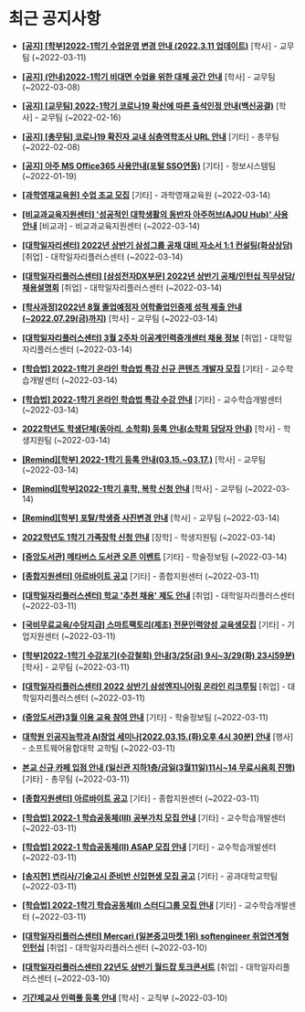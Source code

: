 # 최근 공지사항

* **[[공지] [학부]2022-1학기 수업운영 변경 안내 (2022.3.11 업데이트)](http://ajou.ac.kr/kr/ajou/notice.do?mode=view&amp;articleNo=185017&amp;article.offset=0&amp;articleLimit=30)**
 [학사] - 교무팀 (~2022-03-11)

* **[[공지] (안내)2022-1학기 비대면 수업을 위한 대체 공간 안내](http://ajou.ac.kr/kr/ajou/notice.do?mode=view&amp;articleNo=181898&amp;article.offset=0&amp;articleLimit=30)**
 [학사] - 교무팀 (~2022-03-08)

* **[[공지] [교무팀] 2022-1학기 코로나19 확산에 따른 출석인정 안내(백신공결)](http://ajou.ac.kr/kr/ajou/notice.do?mode=view&amp;articleNo=180913&amp;article.offset=0&amp;articleLimit=30)**
 [학사] - 교무팀 (~2022-02-16)

* **[[공지] [총무팀] 코로나19 확진자 교내 심층역학조사 URL 안내](http://ajou.ac.kr/kr/ajou/notice.do?mode=view&amp;articleNo=180493&amp;article.offset=0&amp;articleLimit=30)**
 [기타] - 총무팀 (~2022-02-08)

* **[[공지] 아주 MS Office365 사용안내(포털 SSO연동)](http://ajou.ac.kr/kr/ajou/notice.do?mode=view&amp;articleNo=179802&amp;article.offset=0&amp;articleLimit=30)**
 [기타] - 정보시스템팀 (~2022-01-19)

* **[[과학영재교육원] 수업 조교 모집](http://ajou.ac.kr/kr/ajou/notice.do?mode=view&amp;articleNo=185143&amp;article.offset=0&amp;articleLimit=30)**
 [기타] - 과학영재교육원 (~2022-03-14)

* **[[비교과교육지원센터] &#x27;성공적인 대학생활의 동반자 아주허브(AJOU Hub)&#x27; 사용 안내](http://ajou.ac.kr/kr/ajou/notice.do?mode=view&amp;articleNo=185142&amp;article.offset=0&amp;articleLimit=30)**
 [비교과] - 비교과교육지원센터 (~2022-03-14)

* **[[대학일자리센터] 2022년 상반기 삼성그룹 공채 대비 자소서 1:1 컨설팅(화상상담)](http://ajou.ac.kr/kr/ajou/notice.do?mode=view&amp;articleNo=185137&amp;article.offset=0&amp;articleLimit=30)**
 [취업] - 대학일자리플러스센터 (~2022-03-14)

* **[[대학일자리플러스센터] [삼성전자DX부문] 2022년 상반기 공채/인턴십 직무상담/채용설명회](http://ajou.ac.kr/kr/ajou/notice.do?mode=view&amp;articleNo=185133&amp;article.offset=0&amp;articleLimit=30)**
 [취업] - 대학일자리플러스센터 (~2022-03-14)

* **[[학사과정]2022년 8월 졸업예정자 어학졸업인증제 성적 제출 안내(~2022.07.29(금)까지)](http://ajou.ac.kr/kr/ajou/notice.do?mode=view&amp;articleNo=185132&amp;article.offset=0&amp;articleLimit=30)**
 [학사] - 교무팀 (~2022-03-14)

* **[[대학일자리플러스센터] 3월 2주차 이공계인력중개센터 채용 정보](http://ajou.ac.kr/kr/ajou/notice.do?mode=view&amp;articleNo=185113&amp;article.offset=0&amp;articleLimit=30)**
 [취업] - 대학일자리플러스센터 (~2022-03-14)

* **[[학습법] 2022-1학기 온라인 학습법 특강 신규 콘텐츠 개발자 모집](http://ajou.ac.kr/kr/ajou/notice.do?mode=view&amp;articleNo=185106&amp;article.offset=0&amp;articleLimit=30)**
 [기타] - 교수학습개발센터 (~2022-03-14)

* **[[학습법] 2022-1학기 온라인 학습법 특강 수강 안내](http://ajou.ac.kr/kr/ajou/notice.do?mode=view&amp;articleNo=185104&amp;article.offset=0&amp;articleLimit=30)**
 [기타] - 교수학습개발센터 (~2022-03-14)

* **[2022학년도 학생단체(동아리, 소학회) 등록 안내(소학회 담당자 안내)](http://ajou.ac.kr/kr/ajou/notice.do?mode=view&amp;articleNo=185103&amp;article.offset=0&amp;articleLimit=30)**
 [학사] - 학생지원팀 (~2022-03-14)

* **[[Remind][학부] 2022-1학기 등록 안내(03.15.~03.17.)](http://ajou.ac.kr/kr/ajou/notice.do?mode=view&amp;articleNo=185090&amp;article.offset=0&amp;articleLimit=30)**
 [학사] - 교무팀 (~2022-03-14)

* **[[Remind][학부]2022-1학기 휴학, 복학 신청 안내](http://ajou.ac.kr/kr/ajou/notice.do?mode=view&amp;articleNo=185089&amp;article.offset=0&amp;articleLimit=30)**
 [학사] - 교무팀 (~2022-03-14)

* **[[Remind][학부] 포탈/학생증 사진변경 안내](http://ajou.ac.kr/kr/ajou/notice.do?mode=view&amp;articleNo=185087&amp;article.offset=0&amp;articleLimit=30)**
 [학사] - 교무팀 (~2022-03-14)

* **[2022학년도 1학기 가족장학 신청 안내](http://ajou.ac.kr/kr/ajou/notice.do?mode=view&amp;articleNo=185086&amp;article.offset=0&amp;articleLimit=30)**
 [장학] - 학생지원팀 (~2022-03-14)

* **[[중앙도서관] 메타버스 도서관 오픈 이벤트](http://ajou.ac.kr/kr/ajou/notice.do?mode=view&amp;articleNo=185083&amp;article.offset=0&amp;articleLimit=30)**
 [기타] - 학술정보팀 (~2022-03-14)

* **[[종합지원센터] 아르바이트 공고](http://ajou.ac.kr/kr/ajou/notice.do?mode=view&amp;articleNo=185060&amp;article.offset=0&amp;articleLimit=30)**
 [기타] - 종합지원센터 (~2022-03-11)

* **[[대학일자리플러스센터] 학교 &#x27;추천 채용&#x27; 제도 안내](http://ajou.ac.kr/kr/ajou/notice.do?mode=view&amp;articleNo=185059&amp;article.offset=0&amp;articleLimit=30)**
 [취업] - 대학일자리플러스센터 (~2022-03-11)

* **[[국비무료교육/수당지급] 스마트팩토리(제조) 전문인력양성 교육생모집](http://ajou.ac.kr/kr/ajou/notice.do?mode=view&amp;articleNo=185051&amp;article.offset=0&amp;articleLimit=30)**
 [기타] - 기업지원센터 (~2022-03-11)

* **[[학부]2022-1학기 수강포기(수강철회) 안내(3/25(금) 9시~3/29(화) 23시59분)](http://ajou.ac.kr/kr/ajou/notice.do?mode=view&amp;articleNo=185031&amp;article.offset=0&amp;articleLimit=30)**
 [학사] - 교무팀 (~2022-03-11)

* **[[대학일자리플러스센터] 2022 상반기 삼성엔지니어링 온라인 리크루팅](http://ajou.ac.kr/kr/ajou/notice.do?mode=view&amp;articleNo=185027&amp;article.offset=0&amp;articleLimit=30)**
 [취업] - 대학일자리플러스센터 (~2022-03-11)

* **[(중앙도서관)3월 이용 교육 참여 안내](http://ajou.ac.kr/kr/ajou/notice.do?mode=view&amp;articleNo=185021&amp;article.offset=0&amp;articleLimit=30)**
 [기타] - 학술정보팀 (~2022-03-11)

* **[대학원 인공지능학과 AI창업 세미나[2022.03.15.(화)오후 4시 30분] 안내](http://ajou.ac.kr/kr/ajou/notice.do?mode=view&amp;articleNo=185020&amp;article.offset=0&amp;articleLimit=30)**
 [행사] - 소프트웨어융합대학 교학팀 (~2022-03-11)

* **[본교 신규 카페 입점 안내 (일신관 지하1층/금일(3월11일)11시~14 무료시음회 진행)](http://ajou.ac.kr/kr/ajou/notice.do?mode=view&amp;articleNo=185018&amp;article.offset=0&amp;articleLimit=30)**
 [기타] - 총무팀 (~2022-03-11)

* **[[종합지원센터] 아르바이트 공고](http://ajou.ac.kr/kr/ajou/notice.do?mode=view&amp;articleNo=185015&amp;article.offset=0&amp;articleLimit=30)**
 [기타] - 종합지원센터 (~2022-03-11)

* **[[학습법] 2022-1 학습공동체(III) 공부가치 모집 안내](http://ajou.ac.kr/kr/ajou/notice.do?mode=view&amp;articleNo=185013&amp;article.offset=0&amp;articleLimit=30)**
 [기타] - 교수학습개발센터 (~2022-03-11)

* **[[학습법] 2022-1 학습공동체(II) ASAP 모집 안내](http://ajou.ac.kr/kr/ajou/notice.do?mode=view&amp;articleNo=185012&amp;article.offset=0&amp;articleLimit=30)**
 [기타] - 교수학습개발센터 (~2022-03-11)

* **[[송지현] 변리사/기술고시 준비반 신입현생 모집 공고](http://ajou.ac.kr/kr/ajou/notice.do?mode=view&amp;articleNo=185011&amp;article.offset=0&amp;articleLimit=30)**
 [기타] - 공과대학교학팀 (~2022-03-11)

* **[[학습법] 2022-1학기 학습공동체(I) 스터디그룹 모집 안내](http://ajou.ac.kr/kr/ajou/notice.do?mode=view&amp;articleNo=185010&amp;article.offset=0&amp;articleLimit=30)**
 [기타] - 교수학습개발센터 (~2022-03-11)

* **[[대학일자리플러스센터] Mercari (일본중고마켓 1위) softengineer 취업연계형 인턴십](http://ajou.ac.kr/kr/ajou/notice.do?mode=view&amp;articleNo=185001&amp;article.offset=0&amp;articleLimit=30)**
 [취업] - 대학일자리플러스센터 (~2022-03-10)

* **[[대학일자리플러스센터] 22년도 상반기 월드잡 토크콘서트](http://ajou.ac.kr/kr/ajou/notice.do?mode=view&amp;articleNo=185000&amp;article.offset=0&amp;articleLimit=30)**
 [취업] - 대학일자리플러스센터 (~2022-03-10)

* **[기간제교사 인력풀 등록 안내](http://ajou.ac.kr/kr/ajou/notice.do?mode=view&amp;articleNo=182010&amp;article.offset=0&amp;articleLimit=30)**
 [학사] - 교직부 (~2022-03-10)
